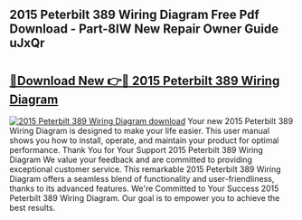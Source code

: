 ## 2015 Peterbilt 389 Wiring Diagram Free Pdf Download - Part-8IW New Repair Owner Guide uJxQr

# <h2><a href="http://dfubvzr.blite.top/?on=2015+Peterbilt+389+Wiring+Diagram">🔗Download New 👉🔴 2015 Peterbilt 389 Wiring Diagram</a></h2>

[![2015 Peterbilt 389 Wiring Diagram download](https://i.imgur.com/lujVjoI.png)](http://dfubvzr.blite.top/?on=2015+Peterbilt+389+Wiring+Diagram)
Your new 2015 Peterbilt 389 Wiring Diagram is designed to make your life easier. This user manual shows you how to install, operate, and maintain your product for optimal performance. Thank You for Your Support 2015 Peterbilt 389 Wiring Diagram We value your feedback and are committed to providing exceptional customer service. This remarkable 2015 Peterbilt 389 Wiring Diagram offers a seamless blend of functionality and user-friendliness, thanks to its advanced features. We're Committed to Your Success 2015 Peterbilt 389 Wiring Diagram. Our goal is to empower you to achieve the best results.
